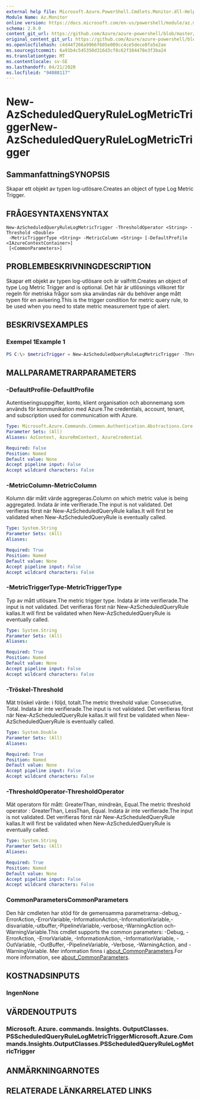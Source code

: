 ```yaml
---
external help file: Microsoft.Azure.PowerShell.Cmdlets.Monitor.dll-Help.xml
Module Name: Az.Monitor
online version: https://docs.microsoft.com/en-us/powershell/module/az.monitor/new-azscheduledqueryrulelogmetrictrigger
schema: 2.0.0
content_git_url: https://github.com/Azure/azure-powershell/blob/master/src/Monitor/Monitor/help/New-AzScheduledQueryRuleLogMetricTrigger.md
original_content_git_url: https://github.com/Azure/azure-powershell/blob/master/src/Monitor/Monitor/help/New-AzScheduledQueryRuleLogMetricTrigger.md
ms.openlocfilehash: c4d44f266a9966f605e009cc4ce5dece0fa5e2ae
ms.sourcegitcommit: 6a91b4c545350d316d3cf8c62f384478e3f3ba24
ms.translationtype: MT
ms.contentlocale: sv-SE
ms.lasthandoff: 04/21/2020
ms.locfileid: "94088117"
---
```

# <span data-ttu-id="7b43e-101">New-AzScheduledQueryRuleLogMetricTrigger</span><span class="sxs-lookup"><span data-stu-id="7b43e-101">New-AzScheduledQueryRuleLogMetricTrigger</span></span>

## <span data-ttu-id="7b43e-102">Sammanfattning</span><span class="sxs-lookup"><span data-stu-id="7b43e-102">SYNOPSIS</span></span>
<span data-ttu-id="7b43e-103">Skapar ett objekt av typen log-utlösare.</span><span class="sxs-lookup"><span data-stu-id="7b43e-103">Creates an object of type Log Metric Trigger.</span></span>

## <span data-ttu-id="7b43e-104">FRÅGESYNTAXEN</span><span class="sxs-lookup"><span data-stu-id="7b43e-104">SYNTAX</span></span>

```
New-AzScheduledQueryRuleLogMetricTrigger -ThresholdOperator <String> -Threshold <Double>
 -MetricTriggerType <String> -MetricColumn <String> [-DefaultProfile <IAzureContextContainer>]
 [<CommonParameters>]
```

## <span data-ttu-id="7b43e-105">PROBLEMBESKRIVNING</span><span class="sxs-lookup"><span data-stu-id="7b43e-105">DESCRIPTION</span></span>
<span data-ttu-id="7b43e-106">Skapar ett objekt av typen log-utlösare och är valfritt.</span><span class="sxs-lookup"><span data-stu-id="7b43e-106">Creates an object of type Log Metric Trigger and is optional.</span></span>
<span data-ttu-id="7b43e-107">Det här är utlösnings villkoret för regeln för metriska frågor som ska användas när du behöver ange mått typen för en avisering.</span><span class="sxs-lookup"><span data-stu-id="7b43e-107">This is the trigger condition for metric query rule, to be used when you need to state metric measurement type of alert.</span></span>

## <span data-ttu-id="7b43e-108">BESKRIVS</span><span class="sxs-lookup"><span data-stu-id="7b43e-108">EXAMPLES</span></span>

### <span data-ttu-id="7b43e-109">Exempel 1</span><span class="sxs-lookup"><span data-stu-id="7b43e-109">Example 1</span></span>
```powershell
PS C:\> $metricTrigger = New-AzScheduledQueryRuleLogMetricTrigger -ThresholdOperator "GreaterThan" -Threshold 5 -MetricTriggerType "Consecutive" -MetricColumn "Computer"
```

## <span data-ttu-id="7b43e-110">MALLPARAMETRAR</span><span class="sxs-lookup"><span data-stu-id="7b43e-110">PARAMETERS</span></span>

### <span data-ttu-id="7b43e-111">-DefaultProfile</span><span class="sxs-lookup"><span data-stu-id="7b43e-111">-DefaultProfile</span></span>
<span data-ttu-id="7b43e-112">Autentiseringsuppgifter, konto, klient organisation och abonnemang som används för kommunikation med Azure.</span><span class="sxs-lookup"><span data-stu-id="7b43e-112">The credentials, account, tenant, and subscription used for communication with Azure.</span></span>

```yaml
Type: Microsoft.Azure.Commands.Common.Authentication.Abstractions.Core.IAzureContextContainer
Parameter Sets: (All)
Aliases: AzContext, AzureRmContext, AzureCredential

Required: False
Position: Named
Default value: None
Accept pipeline input: False
Accept wildcard characters: False
```

### <span data-ttu-id="7b43e-113">-MetricColumn</span><span class="sxs-lookup"><span data-stu-id="7b43e-113">-MetricColumn</span></span>
<span data-ttu-id="7b43e-114">Kolumn där mått värde aggregeras.</span><span class="sxs-lookup"><span data-stu-id="7b43e-114">Column on which metric value is being aggregated.</span></span>
<span data-ttu-id="7b43e-115">Indata är inte verifierade.</span><span class="sxs-lookup"><span data-stu-id="7b43e-115">The input is not validated.</span></span> <span data-ttu-id="7b43e-116">Det verifieras först när New-AzScheduledQueryRule kallas.</span><span class="sxs-lookup"><span data-stu-id="7b43e-116">It will first be validated when New-AzScheduledQueryRule is eventually called.</span></span>

```yaml
Type: System.String
Parameter Sets: (All)
Aliases:

Required: True
Position: Named
Default value: None
Accept pipeline input: False
Accept wildcard characters: False
```

### <span data-ttu-id="7b43e-117">-MetricTriggerType</span><span class="sxs-lookup"><span data-stu-id="7b43e-117">-MetricTriggerType</span></span>
<span data-ttu-id="7b43e-118">Typ av mått utlösare.</span><span class="sxs-lookup"><span data-stu-id="7b43e-118">The metric trigger type.</span></span>
<span data-ttu-id="7b43e-119">Indata är inte verifierade.</span><span class="sxs-lookup"><span data-stu-id="7b43e-119">The input is not validated.</span></span> <span data-ttu-id="7b43e-120">Det verifieras först när New-AzScheduledQueryRule kallas.</span><span class="sxs-lookup"><span data-stu-id="7b43e-120">It will first be validated when New-AzScheduledQueryRule is eventually called.</span></span>

```yaml
Type: System.String
Parameter Sets: (All)
Aliases:

Required: True
Position: Named
Default value: None
Accept pipeline input: False
Accept wildcard characters: False
```

### <span data-ttu-id="7b43e-121">-Tröskel</span><span class="sxs-lookup"><span data-stu-id="7b43e-121">-Threshold</span></span>
<span data-ttu-id="7b43e-122">Mät tröskel värde: i följd, totalt.</span><span class="sxs-lookup"><span data-stu-id="7b43e-122">The metric threshold value: Consecutive, Total.</span></span>
<span data-ttu-id="7b43e-123">Indata är inte verifierade.</span><span class="sxs-lookup"><span data-stu-id="7b43e-123">The input is not validated.</span></span> <span data-ttu-id="7b43e-124">Det verifieras först när New-AzScheduledQueryRule kallas.</span><span class="sxs-lookup"><span data-stu-id="7b43e-124">It will first be validated when New-AzScheduledQueryRule is eventually called.</span></span>

```yaml
Type: System.Double
Parameter Sets: (All)
Aliases:

Required: True
Position: Named
Default value: None
Accept pipeline input: False
Accept wildcard characters: False
```

### <span data-ttu-id="7b43e-125">-ThresholdOperator</span><span class="sxs-lookup"><span data-stu-id="7b43e-125">-ThresholdOperator</span></span>
<span data-ttu-id="7b43e-126">Mät operatorn för mått: GreaterThan, mindreän, Equal.</span><span class="sxs-lookup"><span data-stu-id="7b43e-126">The metric threshold operator : GreaterThan, LessThan, Equal.</span></span>
<span data-ttu-id="7b43e-127">Indata är inte verifierade.</span><span class="sxs-lookup"><span data-stu-id="7b43e-127">The input is not validated.</span></span> <span data-ttu-id="7b43e-128">Det verifieras först när New-AzScheduledQueryRule kallas.</span><span class="sxs-lookup"><span data-stu-id="7b43e-128">It will first be validated when New-AzScheduledQueryRule is eventually called.</span></span>

```yaml
Type: System.String
Parameter Sets: (All)
Aliases:

Required: True
Position: Named
Default value: None
Accept pipeline input: False
Accept wildcard characters: False
```

### <span data-ttu-id="7b43e-129">CommonParameters</span><span class="sxs-lookup"><span data-stu-id="7b43e-129">CommonParameters</span></span>
<span data-ttu-id="7b43e-130">Den här cmdleten har stöd för de gemensamma parametrarna:-debug,-ErrorAction,-ErrorVariable,-InformationAction,-InformationVariable,-disvariable,-utbuffer,-PipelineVariable,-verbose,-WarningAction och-WarningVariable.</span><span class="sxs-lookup"><span data-stu-id="7b43e-130">This cmdlet supports the common parameters: -Debug, -ErrorAction, -ErrorVariable, -InformationAction, -InformationVariable, -OutVariable, -OutBuffer, -PipelineVariable, -Verbose, -WarningAction, and -WarningVariable.</span></span> <span data-ttu-id="7b43e-131">Mer information finns i [about_CommonParameters](http://go.microsoft.com/fwlink/?LinkID=113216).</span><span class="sxs-lookup"><span data-stu-id="7b43e-131">For more information, see [about_CommonParameters](http://go.microsoft.com/fwlink/?LinkID=113216).</span></span>

## <span data-ttu-id="7b43e-132">KOSTNADS</span><span class="sxs-lookup"><span data-stu-id="7b43e-132">INPUTS</span></span>

### <span data-ttu-id="7b43e-133">Ingen</span><span class="sxs-lookup"><span data-stu-id="7b43e-133">None</span></span>

## <span data-ttu-id="7b43e-134">VÄRDEN</span><span class="sxs-lookup"><span data-stu-id="7b43e-134">OUTPUTS</span></span>

### <span data-ttu-id="7b43e-135">Microsoft. Azure. commands. Insights. OutputClasses. PSScheduledQueryRuleLogMetricTrigger</span><span class="sxs-lookup"><span data-stu-id="7b43e-135">Microsoft.Azure.Commands.Insights.OutputClasses.PSScheduledQueryRuleLogMetricTrigger</span></span>

## <span data-ttu-id="7b43e-136">ANMÄRKNINGAR</span><span class="sxs-lookup"><span data-stu-id="7b43e-136">NOTES</span></span>

## <span data-ttu-id="7b43e-137">RELATERADE LÄNKAR</span><span class="sxs-lookup"><span data-stu-id="7b43e-137">RELATED LINKS</span></span>

